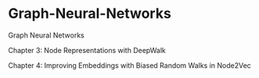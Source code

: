 # Graph-Neural-Networks
Graph Neural Networks

Chapter 3: Node Representations with DeepWalk

Chapter 4: Improving Embeddings with Biased Random Walks in Node2Vec
